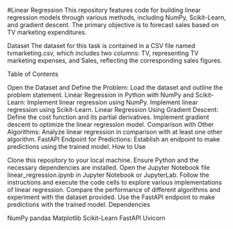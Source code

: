 #Linear Regression
This repository features code for building linear regression models through various methods, including NumPy, Scikit-Learn, and gradient descent. The primary objective is to forecast sales based on TV marketing expenditures.

Dataset
The dataset for this task is contained in a CSV file named tvmarketing.csv, which includes two columns: TV, representing TV marketing expenses, and Sales, reflecting the corresponding sales figures.

Table of Contents

Open the Dataset and Define the Problem: Load the dataset and outline the problem statement.
Linear Regression in Python with NumPy and Scikit-Learn:
Implement linear regression using NumPy.
Implement linear regression using Scikit-Learn.
Linear Regression Using Gradient Descent:
Define the cost function and its partial derivatives.
Implement gradient descent to optimize the linear regression model.
Comparison with Other Algorithms: Analyze linear regression in comparison with at least one other algorithm.
FastAPI Endpoint for Predictions: Establish an endpoint to make predictions using the trained model.
How to Use

Clone this repository to your local machine.
Ensure Python and the necessary dependencies are installed.
Open the Jupyter Notebook file linear_regression.ipynb in Jupyter Notebook or JupyterLab.
Follow the instructions and execute the code cells to explore various implementations of linear regression.
Compare the performance of different algorithms and experiment with the dataset provided.
Use the FastAPI endpoint to make predictions with the trained model.
Dependencies

NumPy
pandas
Matplotlib
Scikit-Learn
FastAPI
Uvicorn
